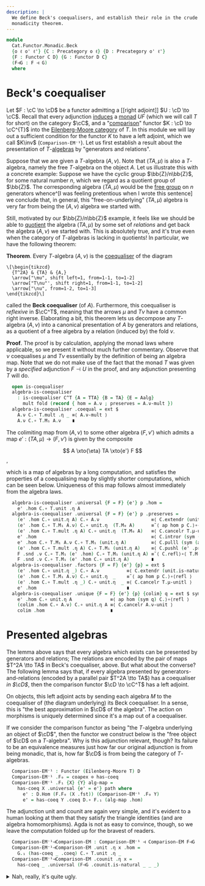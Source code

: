 ```yaml
---
description: |
  We define Beck's coequalisers, and establish their role in the crude
  monadicity theorem.
---
```

<!--
```agda
open import Cat.Functor.Adjoint.Monadic
open import Cat.Functor.Adjoint.Monad
open import Cat.Diagram.Coequaliser
open import Cat.Displayed.Total
open import Cat.Functor.Adjoint
open import Cat.Diagram.Monad
open import Cat.Prelude

import Cat.Functor.Reasoning as F-r
import Cat.Reasoning as C-r
```
-->

```agda
module
  Cat.Functor.Monadic.Beck
  {o ℓ o' ℓ'} {C : Precategory o ℓ} {D : Precategory o' ℓ'}
  {F : Functor C D} {G : Functor D C}
  (F⊣G : F ⊣ G)
  where
```

<!--
```agda
private
  module F = F-r F
  module G = F-r G
  module C = C-r C
  module D = C-r D
  module GF = F-r (G F∘ F)
  module T = Monad-on (Adjunction→Monad F⊣G)
private
  T : Monad-on _
  T = Adjunction→Monad F⊣G
  C^T : Precategory _ _
  C^T = Eilenberg-Moore T
open _⊣_ F⊣G
open _=>_
open Algebra-on
open Total-hom
```
-->

# Beck's coequaliser

Let $F : \cC \to \cD$ be a functor admitting a [[right adjoint]]
$U : \cD \to \cC$. Recall that every adjunction [induces] a
[monad] $UF$ (which we will call $T$ for short) on the category
$\cC$, and a "[comparison]" functor $K : \cD \to \cC^{T}$ into
the [Eilenberg-Moore category] of $T$. In this module we will lay out a
sufficient condition for the functor $K$ to have a left adjoint, which
we call $K\inv$ (`Comparison-EM⁻¹`). Let us first establish a result about
the presentation of $T$-[algebras] by "generators and relations".

[monad]: Cat.Diagram.Monad.html
[induces]: Cat.Functor.Adjoint.Monad.html
[comparison]: Cat.Functor.Adjoint.Monadic.html
[algebras]: Cat.Diagram.Monad.html#algebras-over-a-monad
[Eilenberg-Moore category]: Cat.Diagram.Monad.html#eilenberg-moore-category

Suppose that we are given a $T$-algebra $(A, \nu)$. Note that $(TA,
\mu)$ is also a $T$-algebra, namely the free $T$-algebra on the object
$A$. Let us illustrate this with a concrete example: Suppose we have the
cyclic group $\bb{Z}/n\bb{Z}$, for some natural number $n$, which we
regard as a quotient group of $\bb{Z}$. The corresponding algebra $(TA, \mu)$
would be the [free group] on $n$ generators
whence^[I was feeling pretentious when I wrote this sentence] we
conclude that, in general, this "free-on-underlying" $(TA, \mu)$ algebra
is very far from being the $(A, \nu)$ algebra we started with.

[free group]: Algebra.Group.Free.html

Still, motivated by our $\bb{Z}/n\bb{Z}$ example, it feels like we
should be able to [quotient] the algebra $(TA, \mu)$ by some set of
_relations_ and get back the algebra $(A, \nu)$ we started with. This is
absolutely true, and it's true even when the category of $T$-algebras is
lacking in quotients! In particular, we have the following theorem:

[quotient]: Data.Set.Coequaliser.html#quotients

**Theorem**. Every $T$-algebra $(A, \nu)$ is the [coequaliser] of the diagram

[coequaliser]: Cat.Diagram.Coequaliser.html

~~~{.quiver}
\[\begin{tikzcd}
  {T^2A} & {TA} & {A,}
  \arrow["\mu", shift left=1, from=1-1, to=1-2]
  \arrow["T\nu"', shift right=1, from=1-1, to=1-2]
  \arrow["\nu", from=1-2, to=1-3]
\end{tikzcd}\]
~~~

called the **Beck coequaliser** (of $A$). Furthermore, this coequaliser
is _reflexive_ in $\cC^T$, meaning that the arrows $\mu$ and $T\nu$
have a common right inverse. Elaborating a bit, this theorem lets us
decompose any $T$-algebra $(A, \nu)$ into a canonical presentation of
$A$ by generators and relations, as a quotient of a free algebra by a
relation (induced by) the fold $\nu$.

<!--
```agda
module _ (Aalg : Algebra T) where
  private
    A = Aalg .fst
    module A = Algebra-on (Aalg .snd)

    TA : Algebra T
    TA = Free-EM .Functor.F₀ A

    TTA : Algebra T
    TTA = Free-EM .Functor.F₀ (T.M₀ A)

    mult : Algebra-hom T TTA TA
    mult .hom = T.mult .η _
    mult .preserves = sym T.μ-assoc

    fold : Algebra-hom T TTA TA
    fold .hom = T.M₁ A.ν
    fold .preserves =
      T.M₁ A.ν C.∘ T.mult .η _        ≡˘⟨ T.mult .is-natural _ _ _ ⟩
      T.mult .η _ C.∘ T.M₁ (T.M₁ A.ν) ∎
```
-->

**Proof**. The proof is by calculation, applying the monad laws where
applicable, so we present it without much further commentary. Observe
that $\nu$ coequalises $\mu$ and $T\nu$ essentially by the definition of
being an algebra map. Note that we do not make use of the fact that the
monad $T$ was given by a _specified_ adjunction $F \dashv U$ in the
proof, and any adjunction presenting $T$ will do.

```agda
  open is-coequaliser
  algebra-is-coequaliser
    : is-coequaliser C^T {A = TTA} {B = TA} {E = Aalg}
      mult fold (record { hom = A.ν ; preserves = A.ν-mult })
  algebra-is-coequaliser .coequal = ext $
    A.ν C.∘ T.mult .η _ ≡⟨ A.ν-mult ⟩
    A.ν C.∘ T.M₁ A.ν    ∎
```

The colimiting map from $(A, \nu)$ to some other algebra $(F, \nu')$
which admits a map $e' : (TA, \mu) \to (F, \nu')$ is given by the
composite

$$
A \xto{\eta} TA \xto{e'} F
$$,

which is a map of algebras by a long computation, and satisfies the
properties of a coequalising map by slightly shorter computations, which
can be seen below. Uniqueness of this map follows almost immediately
from the algebra laws.

```agda
  algebra-is-coequaliser .universal {F = F} {e'} p .hom =
    e' .hom C.∘ T.unit .η A
  algebra-is-coequaliser .universal {F = F} {e'} p .preserves =
    (e' .hom C.∘ unit.η A) C.∘ A.ν                   ≡⟨ C.extendr (unit.is-natural _ _ _) ⟩
    (e' .hom C.∘ T.M₁ A.ν) C.∘ unit.η  (T.M₀ A)      ≡˘⟨ ap hom p C.⟩∘⟨refl ⟩
    (e' .hom C.∘ T.mult .η A) C.∘ unit.η  (T.M₀ A)   ≡⟨ C.cancelr T.μ-unitl ⟩
    e' .hom                                          ≡⟨ C.intror (sym (T.M-∘ _ _) ∙ ap T.M₁ A.ν-unit ∙ T.M-id) ⟩
    e' .hom C.∘ T.M₁ A.ν C.∘ T.M₁ (unit.η A)         ≡⟨ C.pulll (sym (ap hom p)) ⟩
    (e' .hom C.∘ T.mult .η A) C.∘ T.M₁ (unit.η A)    ≡⟨ C.pushl (e' .preserves) ⟩
    F .snd .ν C.∘ T.M₁ (e' .hom) C.∘ T.M₁ (unit.η A) ≡˘⟨ C.refl⟩∘⟨ T.M-∘ _ _ ⟩
    F .snd .ν C.∘ T.M₁ (e' .hom C.∘ unit.η A)        ∎
  algebra-is-coequaliser .factors {F = F} {e'} {p} = ext $
    (e' .hom C.∘ unit.η _) C.∘ A.ν          ≡⟨ C.extendr (unit.is-natural _ _ _) ⟩
    (e' .hom C.∘ T.M₁ A.ν) C.∘ unit.η  _    ≡˘⟨ ap hom p C.⟩∘⟨refl ⟩
    (e' .hom C.∘ T.mult .η _) C.∘ unit.η  _ ≡⟨ C.cancelr T.μ-unitl ⟩
    e' .hom                                 ∎
  algebra-is-coequaliser .unique {F = F} {e'} {p} {colim} q = ext $ sym $
    e' .hom C.∘ unit.η A              ≡⟨ ap hom (sym q) C.⟩∘⟨refl ⟩
    (colim .hom C.∘ A.ν) C.∘ unit.η A ≡⟨ C.cancelr A.ν-unit ⟩
    colim .hom                        ∎
```

# Presented algebras

The lemma above says that every algebra which exists can be presented by
generators and relations; The relations are encoded by the pair of maps
$T^2A \tto TA$ in Beck's coequaliser, above. But what about the
converse?  The following lemma says that, if every algebra presented by
generators-and-relations (encoded by a parallel pair $T^2A \tto TA$) has
a coequaliser _in $\cD$_, then the comparison functor $\cD \to
\cC^T$ has a left adjoint.

<!--
```agda
module _
  (has-coeq : (M : Algebra T) → Coequaliser D (F.₁ (M .snd .ν)) (ε _))
  where

  open Coequaliser
  open Functor
```
-->

On objects, this left adjoint acts by sending each algebra $M$ to the
coequaliser of (the diagram underlying) its Beck coequaliser. In a
sense, this is "the best approximation in $\cD$ of the algebra". The
action on morphisms is uniquely determined since it's a map out of a
coequaliser.

If we consider the comparison functor as being "the $T$-algebra
underlying an object of $\cD$", then the functor we construct below
is the "free object of $\cD$ on a $T$-algebra". Why is this
adjunction relevant, though? Its failure to be an equivalence measures
just how far our original adjunction is from being monadic, that is, how
far $\cD$ is from being the category of $T$-algebras.

```agda
  Comparison-EM⁻¹ : Functor (Eilenberg-Moore T) D
  Comparison-EM⁻¹ .F₀ = coapex ⊙ has-coeq
  Comparison-EM⁻¹ .F₁ {X} {Y} alg-map =
    has-coeq X .universal {e' = e'} path where
      e' : D.Hom (F.F₀ (X .fst)) (Comparison-EM⁻¹ .F₀ Y)
      e' = has-coeq Y .coeq D.∘ F.₁ (alg-map .hom)
```
<!--
```agda
      abstract
        path : e' D.∘ F.₁ (X .snd .ν) ≡ e' D.∘ ε (F.₀ (X .fst))
        path =
          (has-coeq Y .coeq D.∘ F.₁ (alg-map .hom)) D.∘ F.₁ (X .snd .ν)      ≡⟨ D.pullr (F.weave (alg-map .preserves)) ⟩
          has-coeq Y .coeq D.∘ F.₁ (Y .snd .ν) D.∘ F.₁ (T.M₁ (alg-map .hom)) ≡⟨ D.extendl (has-coeq Y .coequal) ⟩
          has-coeq Y .coeq D.∘ ε _ D.∘ F.₁ (T.M₁ (alg-map .hom))             ≡⟨ D.pushr (counit.is-natural _ _ _) ⟩
          (has-coeq Y .coeq D.∘ F.₁ (alg-map .hom)) D.∘ ε _                  ∎
  Comparison-EM⁻¹ .F-id {X} = sym $ has-coeq X .unique (D.idl _ ∙ D.intror F.F-id)
  Comparison-EM⁻¹ .F-∘ {X} f g = sym $ has-coeq X .unique $
       D.pullr (has-coeq X .factors)
    ∙∙ D.pulll (has-coeq _ .factors)
    ∙∙ F.pullr refl

  open _⊣_
```
-->

The adjunction unit and counit are again very simple, and it's evident
to a human looking at them that they satisfy the triangle identities
(and are algebra homomorphisms). Agda is not as easy to convince,
though, so we leave the computation folded up for the bravest of
readers.

```agda
  Comparison-EM⁻¹⊣Comparison-EM : Comparison-EM⁻¹ ⊣ Comparison-EM F⊣G
  Comparison-EM⁻¹⊣Comparison-EM .unit .η x .hom =
    G.₁ (has-coeq _ .coeq) C.∘ T.unit .η _
  Comparison-EM⁻¹⊣Comparison-EM .counit .η x =
    has-coeq _ .universal (F⊣G .counit.is-natural _ _ _)
```

<details>
<summary>Nah, really, it's quite ugly.</summary>

```agda
  Comparison-EM⁻¹⊣Comparison-EM .unit .η x .preserves =
      C.pullr (T.unit .is-natural _ _ _)
    ∙ G.extendl (has-coeq _ .coequal)
    ∙ C.elimr (F⊣G .zag)
    ∙ G.intror (F⊣G .zig)
    ∙ G.weave (D.pulll (sym (F⊣G .counit.is-natural _ _ _)) ∙ D.pullr (sym (F.F-∘ _ _)))
  Comparison-EM⁻¹⊣Comparison-EM .unit .is-natural x y f = ext $
    (G.₁ (has-coeq y .coeq) C.∘ T.unit.η _) C.∘ f .hom                    ≡⟨ C.pullr (T.unit.is-natural _ _ _) ⟩
    G.₁ (has-coeq y .coeq) C.∘ T.M₁ (f .hom) C.∘ T.unit .η (x .fst)       ≡⟨ C.pulll (sym (G.F-∘ _ _)) ⟩
    G.₁ (has-coeq y .coeq D.∘ F.₁ (f .hom)) C.∘ T.unit .η (x .fst)        ≡⟨ ap G.₁ (sym (has-coeq _ .factors)) C.⟩∘⟨refl ⟩
    G.₁ (has-coeq x .universal _ D.∘ has-coeq x .coeq) C.∘ T.unit .η (x .fst) ≡⟨ C.pushl (G.F-∘ _ _) ⟩
    G.₁ (has-coeq x .universal _) C.∘ G.₁ (has-coeq x .coeq) C.∘ T.unit.η _   ∎
  Comparison-EM⁻¹⊣Comparison-EM .counit .is-natural x y f =
      has-coeq (F₀ (Comparison-EM F⊣G) x) .unique
        {p = ap₂ D._∘_ (F⊣G .counit.is-natural _ _ _) refl
          ∙∙ D.pullr (F⊣G .counit.is-natural _ _ _)
          ∙∙ D.pulll (sym (F⊣G .counit.is-natural _ _ _))}
        (D.pullr (has-coeq _ .factors) ∙ D.pulll (has-coeq _ .factors))
    ∙ sym (has-coeq _ .unique (D.pullr (has-coeq _ .factors) ∙ sym (F⊣G .counit.is-natural _ _ _)))
  Comparison-EM⁻¹⊣Comparison-EM .zig =
    unique₂ (has-coeq _)
      (has-coeq _ .coequal)
      (D.pullr (has-coeq _ .factors)
      ∙ D.pulll (has-coeq _ .factors)
      ∙ ap₂ D._∘_ refl (F.F-∘ _ _)
      ∙ D.pulll (F⊣G .counit.is-natural _ _ _)
      ∙ D.cancelr (F⊣G .zig))
      (D.idl _)
  Comparison-EM⁻¹⊣Comparison-EM .zag = ext $
    G.pulll (has-coeq _ .factors) ∙ F⊣G .zag
```

</details>
